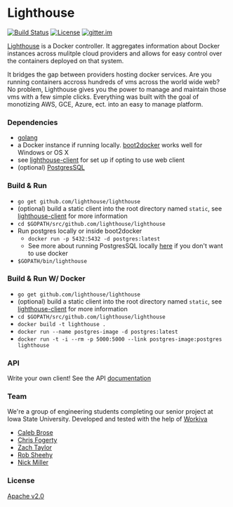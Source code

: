 Lighthouse
==============

[![Build Status](https://img.shields.io/travis/lighthouse/lighthouse.svg?style=flat)](https://travis-ci.org/lighthouse/lighthouse)
[![License](https://img.shields.io/badge/license-apache2-blue.svg?style=flat)](/LICENSE)
[![gitter.im](https://img.shields.io/badge/gitter-join%20chat%20%E2%86%92-45cba1.svg?style=flat)](https://gitter.im/lighthouse)

[Lighthouse](https://lighthouse.github.io) is a Docker controller. It aggregates information about Docker instances across mulitple cloud providers and allows for easy control over the containers deployed on that system.

It bridges the gap between providers hosting docker services. Are you running containers accross hundreds of vms across the world wide web? No problem, Lighthouse gives you the power to manage and maintain those vms with a few simple clicks. Everything was built with the goal of monotizing AWS, GCE, Azure, ect. into an easy to manage platform.

### Dependencies

* [golang](https://golang.org/)
* a Docker instance if running locally. [boot2docker](http://boot2docker.io/) works well for Windows or OS X
* see [lighthouse-client](https://github.com/lighthouse/lighthouse-client) for set up if opting to use web client
* (optional) [PostgresSQL](http://www.postgresql.org/)

### Build & Run

* `go get github.com/lighthouse/lighthouse`
* (optional) build a static client into the root directory named `static`, see [lighthouse-client](https://github.com/lighthouse/lighthouse-client) for more information
* `cd $GOPATH/src/github.com/lighthouse/lighthouse`
* Run postgres locally or inside boot2docker
  * `docker run -p 5432:5432 -d postgres:latest`
  * See more about running PostgresSQL locally [here](http://www.postgresql.org/docs/9.1/static/tutorial-start.html) if you don't want to use docker
* `$GOPATH/bin/lighthouse`

### Build & Run W/ Docker

* `go get github.com/lighthouse/lighthouse`
* (optional) build a static client into the root directory named `static`, see [lighthouse-client](https://github.com/lighthouse/lighthouse-client) for more information
* `cd $GOPATH/src/github.com/lighthouse/lighthouse`
* `docker build -t lighthouse .`
* `docker run --name postgres-image -d postgres:latest`
* `docker run -t -i --rm -p 5000:5000 --link postgres-image:postgres lighthouse`

### API

Write your own client! See the API [documentation](https://github.com/lighthouse/lighthouse/wiki/API-v0.2)

### Team

We're a group of engineering students completing our senior project at Iowa State University. Developed and tested with the help of [Workiva](https://github.com/workiva)

* [Caleb Brose](https://github.com/cmbrose)
* [Chris Fogerty](https://github.com/chfogerty)
* [Zach Taylor](https://github.com/zach-taylor)
* [Rob Sheehy](https://github.com/theMagicalKarp)
* [Nick Miller](https://github.com/ngmiller)

### License

[Apache v2.0](http://www.apache.org/licenses/LICENSE-2.0)
